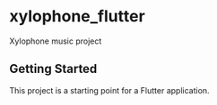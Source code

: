 # xylophone_flutter

Xylophone music project

## Getting Started

This project is a starting point for a Flutter application.

